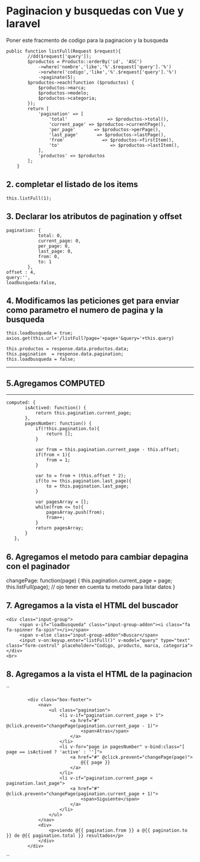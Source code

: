 # Paginacion y busquedas con Vue y laravel 
Poner este fracmento de codigo para la paginacion y la busqueda
```
public function listFull(Request $request){
        //dd($request['query']);
        $productos = Producto::orderBy('id', 'ASC')
            ->where('nombre','like','%'.$request['query'].'%')
            ->orwhere('codigo','like','%'.$request['query'].'%')
            ->paginate(5);
        $productos->each(function ($productos) {
            $productos->marca;
            $productos->modelo;
            $productos->categoria;
        });
        return [
            'pagination' => [
                'total'               => $productos->total(),
                'current_page' => $productos->currentPage(),
                'per_page'       => $productos->perPage(),
                'last_page'       => $productos->lastPage(),
                'from'              => $productos->firstItem(),
                'to'                   => $productos->lastItem(),
            ],
            'productos' => $productos
        ];
    }
```
## 2. completar el listado de los items
```this.listFull(1);```
## 3. Declarar los atributos de pagination y offset
````
pagination: {
            total: 0,
            current_page: 0,
            per_page: 0,
            last_page: 0,
            from: 0,
            to: 1
        },
offset : 4,
query:'',
loadbusqueda:false,
````
## 4. Modificamos las peticiones get para enviar como parametro el numero de pagina y la busqueda
````
this.loadbusqueda = true;
axios.get(this.url+'/listFull?page='+page+'&query='+this.query)

this.productos = response.data.productos.data;
this.pagination  = response.data.pagination;
this.loadbusqueda = false;
````
-------------------------------------------------------------------------------------------------
## 5.Agregamos COMPUTED
---------------------------------------------------------------------------------------------------
 ````
 computed: {
        isActived: function() {
            return this.pagination.current_page;
        },
        pagesNumber: function() {
            if(!this.pagination.to){
                return [];
            }

            var from = this.pagination.current_page - this.offset;
            if(from < 1){
                from = 1;
            }

            var to = from + (this.offset * 2);
            if(to >= this.pagination.last_page){
                to = this.pagination.last_page;
            }

            var pagesArray = [];
            while(from <= to){
                pagesArray.push(from);
                from++;
            }
            return pagesArray;
        }
    },
 ````
## 6. Agregamos el metodo para cambiar depagina con el paginador

changePage: function(page) {
            this.pagination.current_page = page;
            this.listFull(page); // ojo tener en cuenta tu metodo para listar datos
        }
## 7. Agregamos a la vista el HTML del buscador
````
<div class="input-group">
     <span v-if="loadbusqueda" class="input-group-addon"><i class="fa fa-spinner fa-spin"></i></span>
     <span v-else class="input-group-addon">Buscar</span>
     <input v-on:keyup.enter="listFull()" v-model="query" type="text" class="form-control" placeholder="Codigo, producto, marca, categoria">
</div>
<br>
````
## 8. Agregamos a la vista el HTML de la paginacion
``
<!-- /.box-body -->
            <div class="box-footer">
                <nav>
                    <ul class="pagination">
                        <li v-if="pagination.current_page > 1">
                            <a href="#" @click.prevent="changePage(pagination.current_page - 1)">
                                <span>Atras</span>
                            </a>
                        </li>
                        <li v-for="page in pagesNumber" v-bind:class="[ page == isActived ? 'active' : '']">
                            <a href="#" @click.prevent="changePage(page)">
                                @{{ page }}
                            </a>
                        </li>
                        <li v-if="pagination.current_page < pagination.last_page">
                            <a href="#" @click.prevent="changePage(pagination.current_page + 1)">
                                <span>Siguiente</span>
                            </a>
                        </li>
                    </ul>
                </nav>
                <div>
                    <p>viendo @{{ pagination.from }} a @{{ pagination.to }} de @{{ pagination.total }} resultados</p>
                </div>
            </div>
 ``
